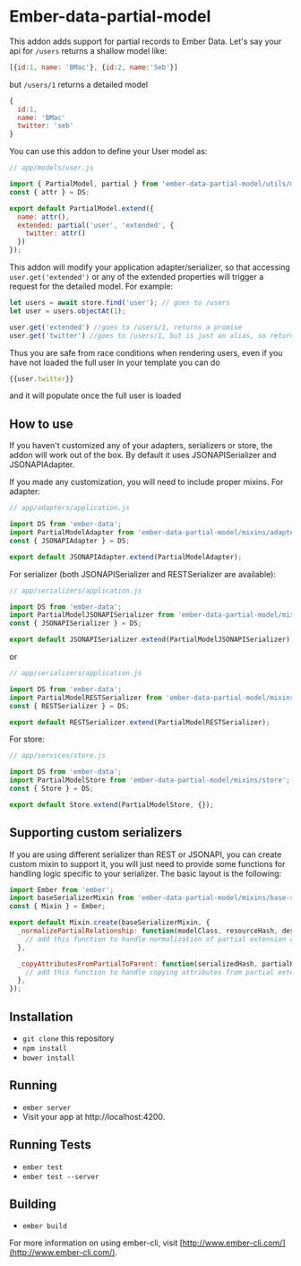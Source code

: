 # Ember-data-partial-model

This addon adds support for partial records to Ember Data. Let's say your api for
`/users` returns a shallow model like:
```js
[{id:1, name: 'BMac'}, {id:2, name:'Seb'}]
```

but `/users/1` returns a detailed model

```js
{
  id:1,
  name: 'BMac'
  twitter: 'seb'
}
```

You can use this addon to define your User model as:
```js
// app/models/user.js

import { PartialModel, partial } from 'ember-data-partial-model/utils/model';
const { attr } = DS;

export default PartialModel.extend({
  name: attr(),
  extended: partial('user', 'extended', {
    twitter: attr()
  })
});
```

This addon will modify your application adapter/serializer, so that accessing `user.get('extended')`
or any of the extended properties will trigger a request for the detailed model.
For example:

```js
let users = await store.find('user'); // goes to /users
let user = users.objectAt(1);

user.get('extended') //goes to /users/1, returns a promise
user.get('twitter') //goes to /users/1, but is just an alias, so returns null initially, should not do in app code
```

Thus you are safe from race conditions when rendering users, even if you have not loaded the full user
In your template you can do
```js
{{user.twitter}}
```
and it will populate once the full user is loaded

## How to use
If you haven't customized any of your adapters, serializers or store, the addon will work out of the box. By default it uses JSONAPISerializer and JSONAPIAdapter.

If you made any customization, you will need to include proper mixins. For adapter:

```js
// app/adapters/application.js

import DS from 'ember-data';
import PartialModelAdapter from 'ember-data-partial-model/mixins/adapter';
const { JSONAPIAdapter } = DS;

export default JSONAPIAdapter.extend(PartialModelAdapter);

```

For serializer (both JSONAPISerializer and RESTSerializer are available):


```js
// app/serializers/application.js

import DS from 'ember-data';
import PartialModelJSONAPISerializer from 'ember-data-partial-model/mixins/jsonapi-serializer';
const { JSONAPISerializer } = DS;

export default JSONAPISerializer.extend(PartialModelJSONAPISerializer);
```

or

```js
// app/serializers/application.js

import DS from 'ember-data';
import PartialModelRESTSerializer from 'ember-data-partial-model/mixins/rest-serializer';
const { RESTSerializer } = DS;

export default RESTSerializer.extend(PartialModelRESTSerializer);
```


For store:

```js
// app/services/store.js

import DS from 'ember-data';
import PartialModelStore from 'ember-data-partial-model/mixins/store';
const { Store } = DS;

export default Store.extend(PartialModelStore, {});
```

## Supporting custom serializers
If you are using different serializer than REST or JSONAPI, you can create custom mixin to support it, you will just need to provide some functions for handling logic specific to your serializer. The basic layout is the following:

```js
import Ember from 'ember';
import baseSerializerMixin from 'ember-data-partial-model/mixins/base-serializer';
const { Mixin } = Ember;

export default Mixin.create(baseSerializerMixin, {
  _normalizePartialRelationship: function(modelClass, resourceHash, descriptor) {
    // add this function to handle normalization of partial extension as a relationship.
  },

  _copyAttributesFromPartialToParent: function(serializedHash, partialHash) {
    // add this function to handle copying attributes from partial extension to top-level hash.
  },
});
```


## Installation

* `git clone` this repository
* `npm install`
* `bower install`

## Running

* `ember server`
* Visit your app at http://localhost:4200.

## Running Tests

* `ember test`
* `ember test --server`

## Building

* `ember build`

For more information on using ember-cli, visit [http://www.ember-cli.com/](http://www.ember-cli.com/).
